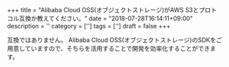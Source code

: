 +++
title = "Alibaba Cloud OSS(オブジェクトストレージ)がAWS S3とプロトコル互換か教えてください。"
date = "2018-07-28T16:14:11+09:00"
description = ''
category = ['']
tags = ['']
draft = false
+++

互換ではありません。
Alibaba Cloud OSS(オブジェクトストレージ)のSDKをご用意していますので、そちらを活用することで開発を効率化することができます。
